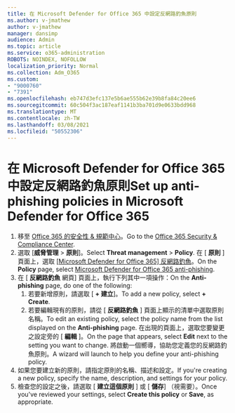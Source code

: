 ```yaml
---
title: 在 Microsoft Defender for Office 365 中設定反網路釣魚原則
ms.author: v-jmathew
author: v-jmathew
manager: dansimp
audience: Admin
ms.topic: article
ms.service: o365-administration
ROBOTS: NOINDEX, NOFOLLOW
localization_priority: Normal
ms.collection: Adm_O365
ms.custom:
- "9000760"
- "7391"
ms.openlocfilehash: eb747d3efc137e5b6ae555b62e39b8fa84c20ee6
ms.sourcegitcommit: 60c504f3ac187eaf1141b3ba701d9e0633bdd968
ms.translationtype: MT
ms.contentlocale: zh-TW
ms.lasthandoff: 03/08/2021
ms.locfileid: "50552306"
---
```

# <a name="set-up-anti-phishing-policies-in-microsoft-defender-for-office-365"></a><span data-ttu-id="dabe4-102">在 Microsoft Defender for Office 365 中設定反網路釣魚原則</span><span class="sxs-lookup"><span data-stu-id="dabe4-102">Set up anti-phishing policies in Microsoft Defender for Office 365</span></span>

1. <span data-ttu-id="dabe4-103">移至 [Office 365 的安全性 & 規範中心](https://go.microsoft.com/fwlink/p/?linkid=2077143)。</span><span class="sxs-lookup"><span data-stu-id="dabe4-103">Go to the [Office 365 Security & Compliance Center](https://go.microsoft.com/fwlink/p/?linkid=2077143).</span></span>
2. <span data-ttu-id="dabe4-104">選取 [**威脅管理**  >  **原則**]。</span><span class="sxs-lookup"><span data-stu-id="dabe4-104">Select **Threat management** > **Policy**.</span></span> <span data-ttu-id="dabe4-105">在 [ **原則** ] 頁面上，選取 [ [Microsoft Defender for Office 365] 反網路釣魚](https://go.microsoft.com/fwlink/?linkid=2101369)。</span><span class="sxs-lookup"><span data-stu-id="dabe4-105">On the **Policy** page, select [Microsoft Defender for Office 365 anti-phishing](https://go.microsoft.com/fwlink/?linkid=2101369).</span></span>
3. <span data-ttu-id="dabe4-106">在 [ **反網路釣魚** 網頁] 頁面上，執行下列其中一項操作：</span><span class="sxs-lookup"><span data-stu-id="dabe4-106">On the **Anti-phishing** page, do one of the following:</span></span>
    1. <span data-ttu-id="dabe4-107">若要新增原則，請選取 [ **+ 建立**]。</span><span class="sxs-lookup"><span data-stu-id="dabe4-107">To add a new policy, select **+ Create**.</span></span>
    1. <span data-ttu-id="dabe4-108">若要編輯現有的原則，請從 [ **反網路釣魚** ] 頁面上顯示的清單中選取原則名稱。</span><span class="sxs-lookup"><span data-stu-id="dabe4-108">To edit an existing policy, select the policy name from the list displayed on the **Anti-phishing** page.</span></span> <span data-ttu-id="dabe4-109">在出現的頁面上，選取您要變更之設定旁的 [ **編輯** ]。</span><span class="sxs-lookup"><span data-stu-id="dabe4-109">On the page that appears, select **Edit** next to the setting you want to change.</span></span> <span data-ttu-id="dabe4-110">將啟動一個嚮導，協助您定義您的反網路釣魚原則。</span><span class="sxs-lookup"><span data-stu-id="dabe4-110">A wizard will launch to help you define your anti-phishing policy.</span></span>
4. <span data-ttu-id="dabe4-111">如果您要建立新的原則，請指定原則的名稱、描述和設定。</span><span class="sxs-lookup"><span data-stu-id="dabe4-111">If you're creating a new policy, specify the name, description, and settings for your policy.</span></span>
5. <span data-ttu-id="dabe4-112">檢查您的設定之後，請選取 [ **建立這個原則** ] 或 [ **儲存**] （視需要）。</span><span class="sxs-lookup"><span data-stu-id="dabe4-112">Once you've reviewed your settings, select **Create this policy** or **Save**, as appropriate.</span></span>
